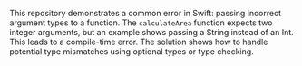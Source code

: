 This repository demonstrates a common error in Swift: passing incorrect argument types to a function. The `calculateArea` function expects two integer arguments, but an example shows passing a String instead of an Int.  This leads to a compile-time error. The solution shows how to handle potential type mismatches using optional types or type checking.